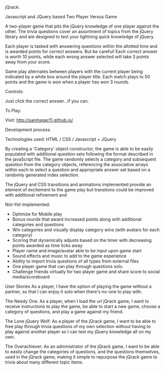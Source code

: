 

jQrack:

Javascript and JQuery based Two Player Versus Game

A two-player game that pits the jQuery knowledge of one player against the other. The trivia questions cover an assortment of topics from the jQuery library and are designed to test your lightning quick knowledge of jQuery.

Each player is tasked with answering questions within the allotted time and is awarded points for correct answers. But be careful! Each correct answer is worth 10 points, while each wrong answer selected will take 3 points away from your score.

Game play alternates between players with the current player being indicated by a white box around the player title. Each match plays to 50 points and the game is won when a player has won 3 rounds.

Controls:

Just click the correct answer...if you can.



To Play:

Visit: http://samhager11.github.io/ 



Development process:

Technologies used: HTML / CSS / Javascript + JQuery

By creating a 'Category' object constructor, the game is able to be easily populated with additional question sets following the format described in the javaScript file. The game randomly selects a category and subsequent question from the  category objects, referencing the associative arrays within each to select a question and appropriate answer set based on a randomly generated index selection.

The jQuery and CSS transitions and animations implemented provide an element of excitement to the game play but transtions could be improved with additional refinement and 

Not-Yet-Implemented:

- Optimize for Mobile play
- Bonus rounds that award increased points along with additional categories and questions
- Win categories and visually display category wins (with avatars for each category)
- Scoring that dynamically adjusts based on the timer with decreasing points awarded as time ticks away
- Player name and image/avatar able to be input upon game start
- Sound effects and music to add to the game experience
- Ability to import trivia questions of all types from external files
- One player game that can play through questions solo.
- Challenge friends virtually for two player game and share score to social media/scoreboard

User Stories
As a player, I have the option of playing the game without a partner, so that I can enjoy it solo when there's no-one to play with.

The Needy One: As a player, when I load the url jQrack game, I want to receive instructions to play the game, be able to start a new game, choose a category of questions, and play a game against my friend.

The Lone jQuery Wolf: As a player of the jQrack game, I want to be able to free play through trivia questions of my own selection without having to play against another player so I can test my jQuery knowledge all on my own.

The Overachiever: As an administrator of the jQrack game, I want to be able to easily change the categories of questions, and the questions themselves, used in the jQrack game, making it simple to repurpose the jQrack game to trivia about many different topic items.

